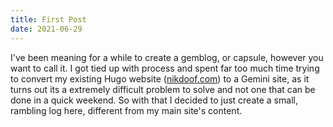 ```yaml
---
title: First Post
date: 2021-06-29
---
```


I've been meaning for a while to create a gemblog, or capsule, however you want to call it. I got tied up with process and spent far too much time trying to convert my existing Hugo website ([nikdoof.com](https://nikdoof.com)) to a Gemini site, as it turns out its a extremely difficult problem to solve and not one that can be done in a quick weekend. So with that I decided to just create a small, rambling log here, different from my main site's content.
